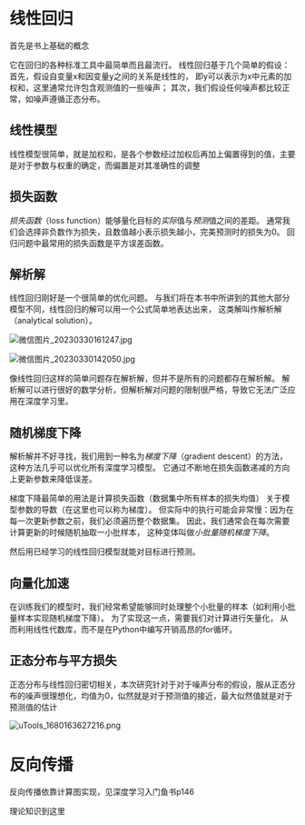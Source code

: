 # 线性回归

首先是书上基础的概念

它在回归的各种标准工具中最简单而且最流行。 线性回归基于几个简单的假设： 首先，假设自变量x和因变量y之间的关系是线性的， 即y可以表示为x中元素的加权和，这里通常允许包含观测值的一些噪声； 其次，我们假设任何噪声都比较正常，如噪声遵循正态分布。

## 线性模型

线性模型很简单，就是加权和，是各个参数经过加权后再加上偏置得到的值，主要是对于参数与权重的确定，而偏置是对其准确性的调整

## 损失函数

*损失函数*（loss function）能够量化目标的*实际*值与*预测*值之间的差距。 通常我们会选择非负数作为损失，且数值越小表示损失越小，完美预测时的损失为0。 回归问题中最常用的损失函数是平方误差函数。

## 解析解

线性回归刚好是一个很简单的优化问题。 与我们将在本书中所讲到的其他大部分模型不同，线性回归的解可以用一个公式简单地表达出来， 这类解叫作解析解（analytical solution）。

![微信图片_20230330161247.jpg](https://beyondclouds.oss-cn-beijing.aliyuncs.com/blog/images/7ca809bb-07f7-4d32-9b61-f45cf5b08592.jpg)

![微信图片_20230330142050.jpg](https://beyondclouds.oss-cn-beijing.aliyuncs.com/blog/images/56dc8470-0b0b-4b4c-91b6-989cdd598609.jpg)



像线性回归这样的简单问题存在解析解，但并不是所有的问题都存在解析解。 解析解可以进行很好的数学分析，但解析解对问题的限制很严格，导致它无法广泛应用在深度学习里。

## 随机梯度下降

解析解并不好寻找，我们用到一种名为*梯度下降*（gradient descent）的方法， 这种方法几乎可以优化所有深度学习模型。 它通过不断地在损失函数递减的方向上更新参数来降低误差。

梯度下降最简单的用法是计算损失函数（数据集中所有样本的损失均值） 关于模型参数的导数（在这里也可以称为梯度）。 但实际中的执行可能会非常慢：因为在每一次更新参数之前，我们必须遍历整个数据集。 因此，我们通常会在每次需要计算更新的时候随机抽取一小批样本， 这种变体叫做*小批量随机梯度下降*。

然后用已经学习的线性回归模型就能对目标进行预测。

## 向量化加速

在训练我们的模型时，我们经常希望能够同时处理整个小批量的样本（如利用小批量样本实现随机梯度下降）。 为了实现这一点，需要我们对计算进行矢量化， 从而利用线性代数库，而不是在Python中编写开销高昂的for循环。

## 正态分布与平方损失

正态分布与线性回归密切相关，本次研究针对于对于噪声分布的假设，服从正态分布的噪声很理想化，均值为0，似然就是对于预测值的接近，最大似然值就是对于预测值的估计

![uTools_1680163627216.png](https://beyondclouds.oss-cn-beijing.aliyuncs.com/blog/images/b104c3f8-1943-4271-a94c-418b924eba19.png)

# 反向传播

反向传播依靠计算图实现，见深度学习入门鱼书p146

理论知识到这里


